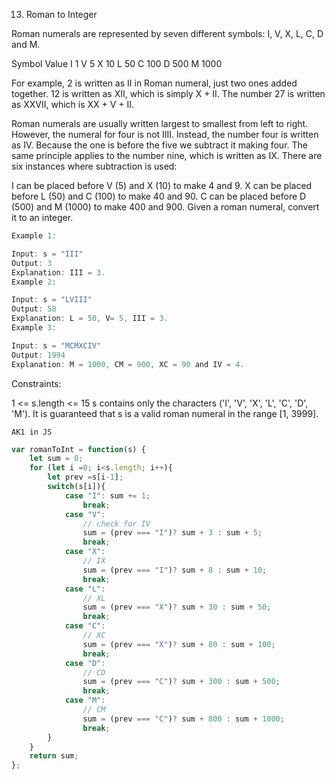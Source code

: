 13. Roman to Integer

Roman numerals are represented by seven different symbols: I, V, X, L, C, D and M.

Symbol       Value
I             1
V             5
X             10
L             50
C             100
D             500
M             1000

For example, 2 is written as II in Roman numeral, just two ones added together. 12 is written as XII, which is simply X + II. 
The number 27 is written as XXVII, which is XX + V + II.

Roman numerals are usually written largest to smallest from left to right. However, the numeral for four is not IIII. 
Instead, the number four is written as IV. Because the one is before the five we subtract it making four. The same principle applies to the number nine, which is written as IX. There are six instances where subtraction is used:

I can be placed before V (5) and X (10) to make 4 and 9. 
X can be placed before L (50) and C (100) to make 40 and 90. 
C can be placed before D (500) and M (1000) to make 400 and 900.
Given a roman numeral, convert it to an integer.

 
```js
Example 1:

Input: s = "III"
Output: 3
Explanation: III = 3.
Example 2:

Input: s = "LVIII"
Output: 58
Explanation: L = 50, V= 5, III = 3.
Example 3:

Input: s = "MCMXCIV"
Output: 1994
Explanation: M = 1000, CM = 900, XC = 90 and IV = 4.

```

Constraints:

1 <= s.length <= 15
s contains only the characters ('I', 'V', 'X', 'L', 'C', 'D', 'M').
It is guaranteed that s is a valid roman numeral in the range [1, 3999].


`AK1 in JS`

```js
var romanToInt = function(s) {
    let sum = 0;
    for (let i =0; i<s.length; i++){
        let prev =s[i-1];
        switch(s[i]){
            case "I": sum += 1;
                break;
            case "V": 
                // check for IV
                sum = (prev === "I")? sum + 3 : sum + 5;
                break;
            case "X": 
                // IX
                sum = (prev === "I")? sum + 8 : sum + 10;
                break;
            case "L": 
                // XL
                sum = (prev === "X")? sum + 30 : sum + 50;
                break;
            case "C": 
                // XC
                sum = (prev === "X")? sum + 80 : sum + 100;
                break;
            case "D": 
                // CD
                sum = (prev === "C")? sum + 300 : sum + 500;
                break;
            case "M": 
                // CM
                sum = (prev === "C")? sum + 800 : sum + 1000;
                break;
        }
    }
    return sum;
};
```
